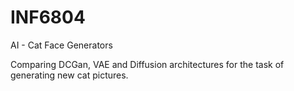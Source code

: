 # INF6804
AI - Cat Face Generators

Comparing DCGan, VAE and Diffusion architectures for the 
task of generating new cat pictures.
